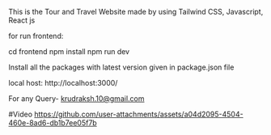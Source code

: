 This is the Tour and Travel Website  made by using Tailwind CSS, Javascript, React js

for run frontend:

cd frontend 
npm install
npm run dev



Install all the packages with latest version given in package.json file

local host: http://localhost:3000/

For any Query- krudraksh.10@gmail.com




#Video
https://github.com/user-attachments/assets/a04d2095-4504-460e-8ad6-db1b7ee05f7b



